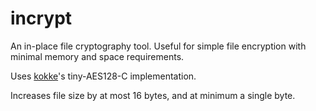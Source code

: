 incrypt
=======

An in-place file cryptography tool. Useful for simple file encryption with minimal memory and space requirements.

Uses [kokke](https://github.com/kokke)'s tiny-AES128-C implementation.

Increases file size by at most 16 bytes, and at minimum a single byte.
